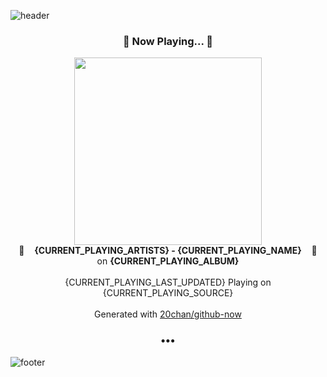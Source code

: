 ![header](https://capsule-render.vercel.app/api?type=wave&height=170&section=header&text=Hi.%20I'm%20SHIFT&fontColor=090707&fontAlignX=45&fontAlignY=65&fontSize=100)

<h3 align="center">🎵 Now Playing... 🎵</h3>
<p align="center">
  <a href="{CURRENT_PLAYING_URL}">
    <img width="300" src="{CURRENT_PLAYING_ALBUM_SRC}">
  </a>
  <br>
  🎵&nbsp&nbsp&nbsp <b>{CURRENT_PLAYING_ARTISTS} - {CURRENT_PLAYING_NAME}</b> &nbsp&nbsp&nbsp🎵
  <br>
  on <b>{CURRENT_PLAYING_ALBUM}</b>
  
  <br />
  <br />
  {CURRENT_PLAYING_LAST_UPDATED} Playing on {CURRENT_PLAYING_SOURCE}
  <br />
  <br />
  Generated with <a href="https://github.com/20chan/github-now">20chan/github-now</a>
</p>

<h3 align="center">•••</h3>

![footer](https://capsule-render.vercel.app/api?type=wave&height=150&section=footer)
